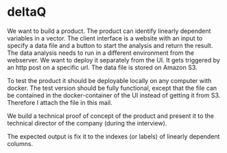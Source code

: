 # deltaQ

We want to build a product.  The product can identify linearly dependent variables in a vector.  The client interface is a website with an input to specify a data file and a button to start the analysis and return the result.  The data analysis needs to run in a different environment from the webserver. We want to deploy it separately from the UI.  It gets triggered by an http post on a specific url.  The data file is stored on Amazon S3. 

To test the product it should be deployable locally on any computer with docker.  The test version should be fully functional, except that the file can be contained in the docker-container of the UI instead of getting it from S3. Therefore I attach the file in this mail. 

We build a technical proof of concept of the product and present it to the technical director of the company (during the interview). 

The expected output is fix it to the indexes (or labels) of linearly dependent columns.
